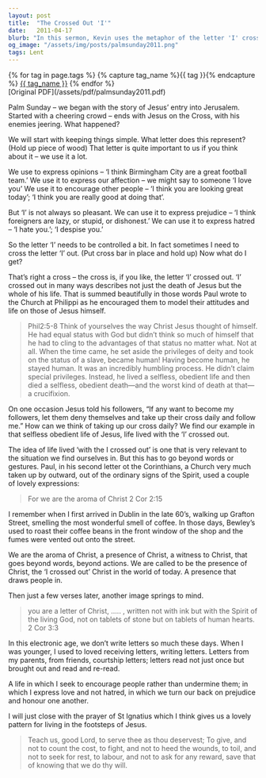 ```yaml
---
layout: post
title:  "The Crossed Out 'I'"
date:   2011-04-17
blurb: "In this sermon, Kevin uses the metaphor of the letter 'I' crossed out to describe the selfless life of Jesus. He encourages the congregation to model their attitudes and lives on Jesus, living selflessly and obediently. He also brings out the importance of being the 'aroma of Christ' and a 'letter of Christ', living lives that draw people to Christ and are written not with ink but with the Spirit of the living God."
og_image: "/assets/img/posts/palmsunday2011.png"
tags: Lent
---    
```

<div class="tag-pills">
  {% for tag in page.tags %}
    {% capture tag_name %}{{ tag }}{% endcapture %}
    <a href="{{ site.baseurl }}/tag/{{ tag_name }}" class="tag-pill">{{ tag_name }}</a>
  {% endfor %}
</div>
[Original PDF](/assets/pdf/palmsunday2011.pdf)

Palm Sunday – we began with the story of Jesus’ entry into Jerusalem. Started with a cheering crowd – ends with Jesus on the Cross, with his enemies jeering. What happened?

We will start with keeping things simple. What letter does this represent? (Hold up piece of wood) That letter is quite important to us if you think about it – we use it a lot.

We use to express opinions – ‘I think Birmingham City are a great football team.’ We use it to express our affection – we might say to someone ‘I love you’ We use it to encourage other people – ‘I think you are looking great today’; ‘I think you are really good at doing that’.

But ‘I’ is not always so pleasant. We can use it to express prejudice – ‘I think foreigners are lazy, or stupid, or dishonest.’ We can use it to express hatred – ‘I hate you.’; ‘I despise you.’

So the letter ‘I’ needs to be controlled a bit. In fact sometimes I need to cross the letter ‘I’ out. (Put cross bar in place and hold up) Now what do I get?

That’s right a cross – the cross is, if you like, the letter ‘I’ crossed out. ‘I’ crossed out in many ways describes not just the death of Jesus but the whole of his life. That is summed beautifully in those words Paul wrote to the Church at Philippi as he encouraged them to model their attitudes and life on those of Jesus himself.

> Phil2:5-8 Think of yourselves the way Christ Jesus thought of himself. He had equal status with God but didn’t think so much of himself that he had to cling to the advantages of that status no matter what. Not at all. When the time came, he set aside the privileges of deity and took on the status of a slave, became human! Having become human, he stayed human. It was an incredibly humbling process. He didn’t claim special privileges. Instead, he lived a selfless, obedient life and then died a selfless, obedient death—and the worst kind of death at that—a crucifixion.

On one occasion Jesus told his followers, “If any want to become my followers, let them deny themselves and take up their cross daily and follow me.” How can we think of taking up our cross daily? We find our example in that selfless obedient life of Jesus, life lived with the ‘I’ crossed out.

The idea of life lived ‘with the I crossed out’ is one that is very relevant to the situation we find ourselves in. But this has to go beyond words or gestures. Paul, in his second letter ot the Corinthians, a Church very much taken up by outward, out of the ordinary signs of the Spirit, used a couple of lovely expressions:

> For we are the aroma of Christ 2 Cor 2:15

I remember when I first arrived in Dublin in the late 60’s, walking up Grafton Street, smelling the most wonderful smell of coffee. In those days, Bewley’s used to roast their coffee beans in the front window of the shop and the fumes were vented out onto the street.

We are the aroma of Christ, a presence of Christ, a witness to Christ, that goes beyond words, beyond actions. We are called to be the presence of Christ, the ‘I crossed out’ Christ in the world of today. A presence that draws people in.

Then just a few verses later, another image springs to mind.

> you are a letter of Christ, ….. , written not with ink but with the Spirit of the living God, not on tablets of stone but on tablets of human hearts. 2 Cor 3:3

In this electronic age, we don’t write letters so much these days. When I was younger, I used to loved receiving letters, writing letters. Letters from my parents, from friends, courtship letters; letters read not just once but brought out and read and re-read.

A life in which I seek to encourage people rather than undermine them; in which I express love and not hatred, in which we turn our back on prejudice and honour one another.

I will just close with the prayer of St Ignatius which I think gives us a lovely pattern for living in the footsteps of Jesus.

> Teach us, good Lord, to serve thee as thou deservest;
To give, and not to count the cost,
to fight, and not to heed the wounds,
to toil, and not to seek for rest,
to labour, and not to ask for any reward,
save that of knowing that we do thy will.
